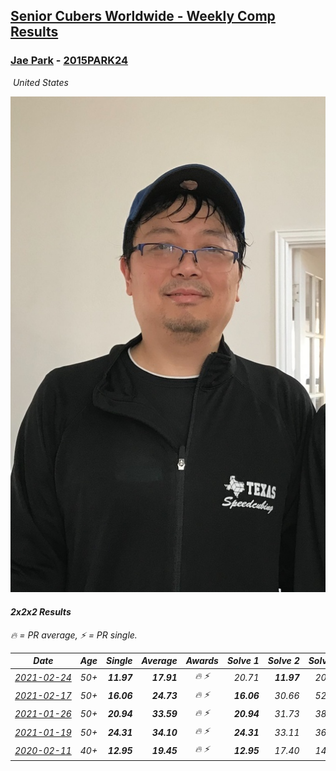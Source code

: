 <style>table {white-space: nowrap;}</style>
<link rel="stylesheet" type="text/css" href="/scw-comp/css/flags.css" />

## [Senior Cubers Worldwide - Weekly Comp Results](/scw-comp/results/)
### [Jae Park](README.md) - [2015PARK24](https://www.worldcubeassociation.org/persons/2015PARK24?event=222)

<i class="flag flag-US" />&nbsp;United States

![Jae Park](1533786318.jpeg)

#### 2x2x2 Results

<span style="white-space: nowrap;">🔥 = PR average</span>, <span style="white-space: nowrap;">⚡ = PR single</span>.

| Date | Age | Single | Average | Awards | Solve 1 | Solve 2 | Solve 3 | Solve 4 | Solve 5 | Video |
| :--: | :--: | --: | --: | :--: | --: | --: | --: | --: | --: | :-- |
| [2021-02-24](../../results/2021-02-24/222.md) | 50+ | **11.97** | **17.91** | 🔥 ⚡ | 20.71 | **11.97** | 20.31 | 12.70 | 1:18.89 | [Desktop](https://www.facebook.com/events/264199631979561/permalink/265478515185006) / [Mobile](https://m.facebook.com/events/264199631979561?view=permalink&id=265478515185006) |
| [2021-02-17](../../results/2021-02-17/222.md) | 50+ | **16.06** | **24.73** | 🔥 ⚡ | **16.06** | 30.66 | 52.36 | 20.52 | 23.02 | [Desktop](https://www.facebook.com/events/2846210318979915/permalink/2850216875245926) / [Mobile](https://m.facebook.com/events/2846210318979915?view=permalink&id=2850216875245926) |
| [2021-01-26](../../results/2021-01-26/222.md) | 50+ | **20.94** | **33.59** | 🔥 ⚡ | **20.94** | 31.73 | 38.63 | 32.06 | 36.97 | [Desktop](https://www.facebook.com/events/415506712992555/permalink/415930936283466) / [Mobile](https://m.facebook.com/events/415506712992555?view=permalink&id=415930936283466) |
| [2021-01-19](../../results/2021-01-19/222.md) | 50+ | **24.31** | **34.10** | 🔥 ⚡ | **24.31** | 33.11 | 36.12 | 33.06 | 1:03.19 | [Desktop](https://www.facebook.com/events/259430338941057/permalink/259990318885059) / [Mobile](https://m.facebook.com/events/259430338941057?view=permalink&id=259990318885059) |
| [2020-02-11](../../results/2020-02-11/222.md) | 40+ | **12.95** | **19.45** | 🔥 ⚡ | **12.95** | 17.40 | 14.25 | DNF | 26.70 | [Desktop](https://www.facebook.com/events/176704156956327/permalink/177449880215088) / [Mobile](https://m.facebook.com/events/176704156956327?view=permalink&id=177449880215088) |


<!-- Global site tag (gtag.js) - Google Analytics -->
<script async src="https://www.googletagmanager.com/gtag/js?id=UA-86348435-3"></script>
<script>window.dataLayer = window.dataLayer || []; function gtag() {dataLayer.push(arguments);} gtag('js', new Date()); gtag('config', 'UA-86348435-3');</script>
